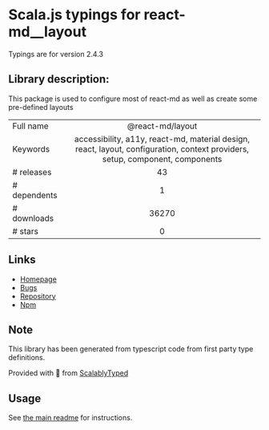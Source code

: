 
# Scala.js typings for react-md__layout

Typings are for version 2.4.3

## Library description:
This package is used to configure most of react-md as well as create some pre-defined layouts

|                    |                 |
| ------------------ | :-------------: |
| Full name          | @react-md/layout |
| Keywords           | accessibility, a11y, react-md, material design, react, layout, configuration, context providers, setup, component, components |
| # releases         | 43 |
| # dependents       | 1 |
| # downloads        | 36270 |
| # stars            | 0 |

## Links
- [Homepage](https://react-md.dev/packages/layout/demos)
- [Bugs](https://github.com/mlaursen/react-md/issues)
- [Repository](https://github.com/mlaursen/react-md)
- [Npm](https://www.npmjs.com/package/%40react-md%2Flayout)
    


## Note
This library has been generated from typescript code from first party type definitions.

Provided with :purple_heart: from [ScalablyTyped](https://github.com/oyvindberg/ScalablyTyped)

## Usage
See [the main readme](../../readme.md) for instructions.


